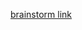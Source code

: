 [brainstorm link](https://docs.google.com/document/d/1iSnD1hCO5riij40pC-7gz-q0kt_d0X1KW_VHylUY9Q8/edit?usp=sharing)
